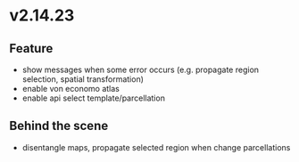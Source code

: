# v2.14.23

## Feature

- show messages when some error occurs (e.g. propagate region selection, spatial transformation)
- enable von economo atlas
- enable api select template/parcellation

## Behind the scene

- disentangle maps, propagate selected region when change parcellations
